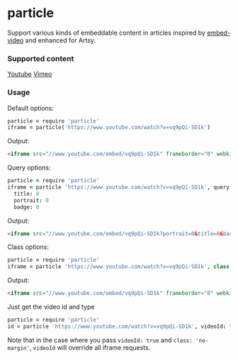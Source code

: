 # particle

Support various kinds of embeddable content in articles inspired by [embed-video](https://github.com/alanshaw/embed-video) and enhanced for Artsy.

### Supported content
[Youtube](https://youtube.com)
[Vimeo](https://vimeo.com)

### Usage

Default options:
```coffeescript
particle = require 'particle'
iframe = particle('https://www.youtube.com/watch?v=vq9pQi-SD1k')
```
Output:
```html
<iframe src="//www.youtube.com/embed/vq9pQi-SD1k" frameborder="0" webkitallowfullscreen mozallowfullscreen allowfullscreen"></iframe>
```

Query options:
```coffeescript
particle = require 'particle'
iframe = particle 'https://www.youtube.com/watch?v=vq9pQi-SD1k', query:
  title: 0
  portrait: 0
  badge: 0
```
Output:
```html
<iframe src="//www.youtube.com/embed/vq9pQi-SD1k?portrait=0&title=0&badge=0" frameborder="0" webkitallowfullscreen mozallowfullscreen allowfullscreen></iframe>
```


Class options:
```coffeescript
particle = require 'particle'
iframe = particle 'https://www.youtube.com/watch?v=vq9pQi-SD1k', class: 'no-margin'
```

Output:
```html
<iframe src="//www.youtube.com/embed/vq9pQi-SD1k" frameborder="0" webkitallowfullscreen mozallowfullscreen allowfullscreen class="no-margin"></iframe>
```

Just get the video id and type
```coffeescript
particle = require 'particle'
id = particle 'https://www.youtube.com/watch?v=vq9pQi-SD1k', videoId: true

```

Note that in the case where you pass `videoId: true` and `class: 'no-margin'`, `videoId` will override all iframe requests.